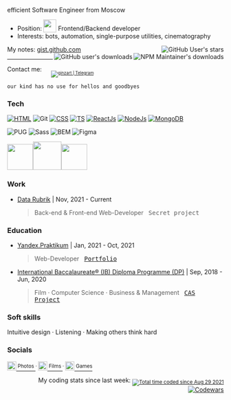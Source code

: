 efficient Software Engineer from Moscow

* Position: <sub><img width="30" src="https://media.giphy.com/media/WUlplcMpOCEmTGBtBW/giphy.gif"></sub> Frontend/Backend developer
* Interests: bots, automation, single-purpose utilities, cinematography

My notes: [gist.github.com](https://gist.github.com/artginzburg)
<img align="right" alt="GitHub User's stars" src="https://img.shields.io/github/stars/artginzburg?style=social">
<a href="https://www.npmjs.com/~artginzburg"><img align="right" alt="NPM Maintainer's downloads" src="https://img.shields.io/badge/dynamic/json?url=https://raw.githubusercontent.com/artginzburg/stats-fetcher/main/data.json&query=npmDownloads&style=social&logo=npm&label=downloads"></a>
<img align="right" alt="GitHub user's downloads" src="https://img.shields.io/badge/dynamic/json?url=https://raw.githubusercontent.com/artginzburg/stats-fetcher/main/data.json&query=githubDownloads&style=social&logo=github&label=downloads">

---

Contact me:   <sub> &nbsp; <sub>[<img title="ginzart | Telegram" src="https://img.shields.io/static/v1?style=flat-square&message=@ginzart&color=eee&labelColor=rgba(0,0,0,0)&logo=telegram&label=t.me">][telegram]</sub></sub>

`our kind has no use for hellos and goodbyes`

### Tech

[![HTML](https://img.shields.io/badge/-HTML-eee?style=for-the-badge&logo=html5&logoColor=000)][html]
![Git](https://img.shields.io/badge/-git-222?style=for-the-badge&logo=git&logoColor=fff)
[![CSS](https://img.shields.io/badge/-CSS-eee?style=for-the-badge&logo=css3&logoColor=000)][css]
[![TS](https://img.shields.io/badge/-TS-222?style=for-the-badge&logo=typescript&logoColor=fff)][js]
[![ReactJs](https://img.shields.io/badge/-ReactJs-eee?style=for-the-badge&logo=react&logoColor=000)][react]
[![NodeJs](https://img.shields.io/badge/-Node.js-222?style=for-the-badge&logo=node.js&logoColor=fff)][nodejs]
[![MongoDB](https://img.shields.io/badge/-MongoDB-eee?style=for-the-badge&logo=mongodb&logoColor=000)][mongo]

![PUG](https://img.shields.io/badge/-pug-eee?style=for-the-badge&logo=pug&logoColor=000)
![Sass](https://img.shields.io/badge/-Sass-222?style=for-the-badge&logo=sass&logoColor=fff)
![BEM](https://img.shields.io/badge/-bem-eee?style=for-the-badge&logo=BEM&logoColor=000)
![Figma](https://img.shields.io/badge/-figma-222?style=for-the-badge&logo=figma&logoColor=fff)
<br>

<img width="60" src="https://media4.giphy.com/media/dUrFXgPZ90kVeok5rm/giphy.gif?cid=790b7611720de95ddc4288a31d15a3972003510f262a0104&rid=giphy.gif&ct=s"><img width="66" src="https://media4.giphy.com/media/dUrFXgPZ90kVeok5rm/giphy.gif?cid=790b7611720de95ddc4288a31d15a3972003510f262a0104&rid=giphy.gif&ct=s"><img width="60" src="https://media4.giphy.com/media/dUrFXgPZ90kVeok5rm/giphy.gif?cid=790b7611720de95ddc4288a31d15a3972003510f262a0104&rid=giphy.gif&ct=s">

### Work

* [Data Rubrik][datarubrik] | Nov, 2021 - Current

  > Back-end & Front-end Web-Developer &nbsp; <kbd>Secret project</kbd>

### Education

* [Yandex.Praktikum][yapraktikum] | Jan, 2021 - Oct, 2021

  > Web-Developer &nbsp; <kbd>[Portfolio][yapraktikum-webdev-portfolio]</kbd>

* [International Baccalaureate® (IB) Diploma Programme (DP)][ibdp] | Sep, 2018 - Jun, 2020

  > Film · Computer Science · Business & Management &nbsp; <kbd><a href="https://artginzburg.github.io/CASProject/">CAS Project</a></kbd>

### Soft skills

Intuitive design · Listening · Making others think hard

### Socials

[<img width="21px" title="art.ginzburg | Instagram" src="https://i.dlpng.com/static/png/6533778_preview.png"><sup> Photos </sup>][instagram]<sup> · </sup>
[<img width="21px" title="artginzburg | Mustapp" src="https://mustapp.com/static/images/logo_icon.svg"><sup> Films </sup>][mustapp]<sup> · </sup>
[<img width="21px" title="artginzburg | Steam" src="https://toppng.com/public/uploads/thumbnail/ow-white-steam-icon-115629259929xjnhjlwag.png"><sup> Games </sup>][steam]

<div align="right">
My coding stats since last week: <sub><a href="https://wakatime.com/@artginzburg"><img src="https://wakatime.com/badge/user/992f2c32-f468-4d6e-a817-ac32f0029edf.svg" title="Total time coded since Aug 29 2021"></a></sub>
<br>
<a href="https://www.codewars.com/users/artginzburg"><img src="https://www.codewars.com/users/artginzburg/badges/micro" title="Codewars"></a>
</div>

[instagram]: https://www.instagram.com/art.ginzburg/
[steam]: https://steamcommunity.com/id/artginzburg
[telegram]: https://t.me/ginzart
[mustapp]: https://mustapp.com/@artginzburg
[vscode]: https://code.visualstudio.com/
[html]: https://ru.wikipedia.org/wiki/HTML5
[css]: https://ru.wikipedia.org/wiki/CSS
[js]: https://www.javascript.com/
[react]: https://reactjs.org/
[nodejs]: https://nodejs.org/en/
[mongo]: https://www.mongodb.com/
[datarubrik]: https://datarubrik.com
[yapraktikum]: https://praktikum.yandex.ru/
[yapraktikum-webdev-portfolio]: https://github.com/artginzburg/yandex.praktikum-portfolio
[ibdp]: https://www.ibo.org/programmes/diploma-programme/
